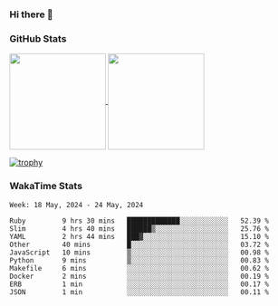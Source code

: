 ### Hi there 👋

### GitHub Stats

<a href="https://github.com/anuraghazra/github-readme-stats">
  <img align="center" height="170px" src="https://github-readme-stats.vercel.app/api/top-langs/?username=tksfjt1024&layout=compact&count_private=true&show_icons=true&show_icons=true&theme=graywhite" />
</a>
<a href="https://github.com/anuraghazra/github-readme-stats">
  <img align="center" height="170px" src="https://github-readme-stats.vercel.app/api?username=tksfjt1024&count_private=true&show_icons=true&show_icons=true&theme=graywhite" />
</a>

[![trophy](https://github-profile-trophy.vercel.app/?username=tksfjt1024)](https://github.com/ryo-ma/github-profile-trophy)

### WakaTime Stats

<!--START_SECTION:waka-->
```text
Week: 18 May, 2024 - 24 May, 2024

Ruby         9 hrs 30 mins   █████████████░░░░░░░░░░░░   52.39 % 
Slim         4 hrs 40 mins   ██████▒░░░░░░░░░░░░░░░░░░   25.76 % 
YAML         2 hrs 44 mins   ███▓░░░░░░░░░░░░░░░░░░░░░   15.10 % 
Other        40 mins         █░░░░░░░░░░░░░░░░░░░░░░░░   03.72 % 
JavaScript   10 mins         ▒░░░░░░░░░░░░░░░░░░░░░░░░   00.98 % 
Python       9 mins          ▒░░░░░░░░░░░░░░░░░░░░░░░░   00.83 % 
Makefile     6 mins          ░░░░░░░░░░░░░░░░░░░░░░░░░   00.62 % 
Docker       2 mins          ░░░░░░░░░░░░░░░░░░░░░░░░░   00.19 % 
ERB          1 min           ░░░░░░░░░░░░░░░░░░░░░░░░░   00.17 % 
JSON         1 min           ░░░░░░░░░░░░░░░░░░░░░░░░░   00.11 % 
```
<!--END_SECTION:waka-->
